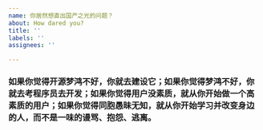 ```yaml
---
name: 你居然想直出国产之光的问题？
about: How dared you?
title: ''
labels: ''
assignees: ''

---
```


### 如果你觉得开源梦鸿不好，你就去建设它；如果你觉得梦鸿不好，你就去考程序员去开发；如果你觉得用户没素质，就从你开始做一个高素质的用户；如果你觉得同胞愚昧无知，就从你开始学习并改变身边的人，而不是一味的谩骂、抱怨、逃离。
